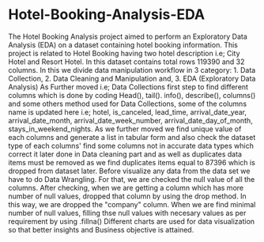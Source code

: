 # Hotel-Booking-Analysis-EDA
The Hotel Booking Analysis project aimed to perform an Exploratory Data Analysis (EDA) on a dataset containing hotel booking information. This project is related to Hotel Booking having two hotel description i.e; City Hotel and Resort Hotel. In this dataset contains total rows 119390 and 32 columns. 
In this we divide data manipulation workflow in 3 category: 1. Data Collection, 2. Data Cleaning and Manipulation and, 3. EDA (Exploratory Data Analysis) As Further moved i.e; Data Collections first step to find different columns which is done by coding Head(), tail(). info(), describe(), columns() and some others method used for Data Collections, some of the columns name is updated here i.e; hotel, is_canceled, lead_time, arrival_date_year, arrival_date_month, arrival_date_week_number, arrival_date_day_of_month, stays_in_weekend_nights. As we further moved we find unique value of each columns and generate a list in tabular form and also check the dataset type of each columns' find some columns not in accurate data types which correct it later done in Data cleaning part and as well as duplicates data items must be removed as we find duplicates items equal to 87396 which is dropped from dataset later. Before visualize any data from the data set we have to do Data Wrangling. For that, we are checked the null value of all the columns. After checking, when we are getting a column which has more number of null values, dropped that column by using the drop method. In this way, we are dropped the "company" column. When we are find minimal number of null values, filling thse null values with necesary values as per requirement by using .fillna() Different charts are used for data visualization so that better insights and Business objective is attained.

